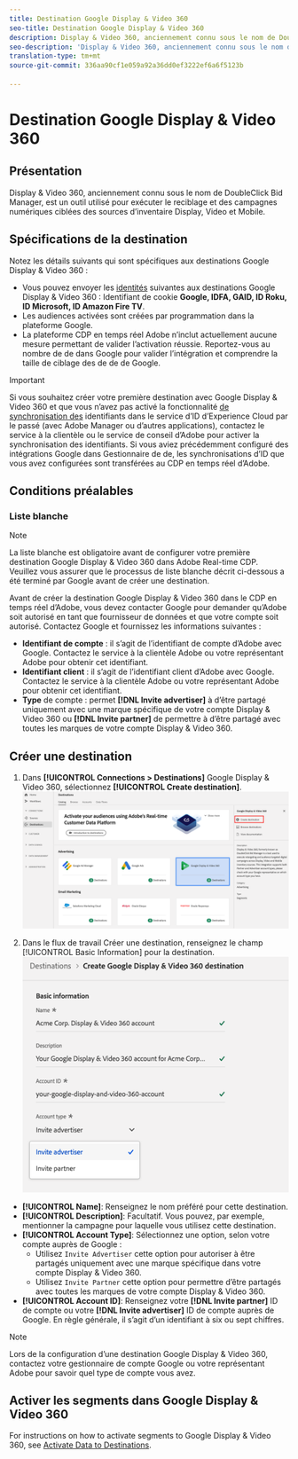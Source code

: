 ```yaml
---
title: Destination Google Display & Video 360
seo-title: Destination Google Display & Video 360
description: Display & Video 360, anciennement connu sous le nom de DoubleClick Bid Manager, est un outil utilisé pour exécuter le reciblage et  des campagnes numériques ciblées  des sources d’inventaire Display, Video et Mobile.
seo-description: 'Display & Video 360, anciennement connu sous le nom de DoubleClick Bid Manager, est un outil utilisé pour exécuter le reciblage et  des campagnes numériques ciblées  des sources d’inventaire Display, Video et Mobile. '
translation-type: tm+mt
source-git-commit: 336aa90cf1e059a92a36dd0ef3222ef6a6f5123b

---
```



# Destination Google Display &amp; Video 360

## Présentation

Display &amp; Video 360, anciennement connu sous le nom de DoubleClick Bid Manager, est un outil utilisé pour exécuter le reciblage et  des campagnes numériques ciblées  des sources d’inventaire Display, Video et Mobile.

## Spécifications de la destination

Notez les détails suivants qui sont spécifiques aux destinations Google Display &amp; Video 360 :

* Vous pouvez envoyer les [identités](https://www.adobe.io/apis/experienceplatform/home/profile-identity-segmentation/profile-identity-segmentation-services.html#!api-specification/markdown/narrative/technical_overview/identity_namespace_overview/identity_namespace_overview.md) suivantes aux destinations Google Display &amp; Video 360 : Identifiant de cookie **Google, IDFA, GAID, ID Roku, ID Microsoft, ID Amazon Fire TV**.
* Les audiences activées sont créées par programmation dans la plateforme Google.
* La plateforme CDP en temps réel Adobe n’inclut actuellement aucune mesure permettant de valider l’activation réussie. Reportez-vous au nombre de  de  dans Google pour valider l’intégration et comprendre la taille de ciblage des  de  de de Google.

>[!IMPORTANT]
>
>Si vous souhaitez créer votre première destination avec Google Display &amp; Video 360 et que vous n’avez pas activé la fonctionnalité [de synchronisation des](https://docs.adobe.com/content/help/en/id-service/using/id-service-api/methods/idsync.html) identifiants dans le service d’ID d’Experience Cloud par le passé (avec Adobe   Manager ou d’autres applications), contactez le service à la clientèle ou le service de conseil d’Adobe pour activer la synchronisation des identifiants. Si vous aviez précédemment configuré des intégrations Google dans  Gestionnaire de  de, les synchronisations d’ID que vous avez configurées sont transférées au CDP en temps réel d’Adobe.

## Conditions préalables

### Liste blanche

>[!NOTE]
>
>La liste blanche est obligatoire avant de configurer votre première destination Google Display &amp; Video 360 dans Adobe Real-time CDP. Veuillez vous assurer que le processus de liste blanche décrit ci-dessous a été terminé par Google avant de créer une destination.

Avant de créer la destination Google Display &amp; Video 360 dans le CDP en temps réel d’Adobe, vous devez contacter Google pour demander qu’Adobe soit autorisé en tant que fournisseur de données et que votre compte soit autorisé. Contactez Google et fournissez les informations suivantes :

* **Identifiant de compte** : il s’agit de l’identifiant de compte d’Adobe avec Google. Contactez le service à la clientèle Adobe ou votre représentant Adobe pour obtenir cet identifiant.
* **Identifiant client** : il s’agit de l’identifiant client d’Adobe avec Google. Contactez le service à la clientèle Adobe ou votre représentant Adobe pour obtenir cet identifiant.
* **Type** de compte : permet **[!DNL Invite advertiser]** à   d’être partagé uniquement avec une marque spécifique de votre compte Display &amp; Video 360 ou **[!DNL Invite partner]** de permettre à  d’être partagé avec toutes les marques de votre compte Display &amp; Video 360.

## Créer une destination

1. Dans **[!UICONTROL Connections > Destinations]** Google Display &amp; Video 360, sélectionnez **[!UICONTROL Create destination]**.
   ![Connectez la destination Google Display &amp; Video 360](/help/rtcdp/destinations/assets/google-dv360-destination.png)

2. Dans le flux de travail Créer une destination, renseignez le champ [!UICONTROL Basic Information] pour la destination.
   ![Informations de base Google Display &amp; Video 360](/help/rtcdp/destinations/assets/google-dv360-basic-information.png)
* **[!UICONTROL Name]**: Renseignez le nom préféré pour cette destination.
* **[!UICONTROL Description]**: Facultatif. Vous pouvez, par exemple, mentionner la campagne pour laquelle vous utilisez cette destination.
* **[!UICONTROL Account Type]**: Sélectionnez une option, selon votre compte auprès de Google :
   * Utilisez `Invite Advertiser` cette option pour autoriser   à être partagés uniquement avec une marque spécifique dans votre compte Display &amp; Video 360.
   * Utilisez `Invite Partner` cette option pour permettre   d’être partagés avec toutes les marques de votre compte Display &amp; Video 360.
* **[!UICONTROL Account ID]**: Renseignez votre **[!DNL Invite partner]** ID de compte ou votre **[!DNL Invite advertiser]** ID de compte auprès de Google. En règle générale, il s’agit d’un identifiant à six ou sept chiffres.

>[!NOTE]
>
>Lors de la configuration d’une destination Google Display &amp; Video 360, contactez votre gestionnaire de compte Google ou votre représentant Adobe pour savoir quel type de compte vous avez.

## Activer les segments dans Google Display &amp; Video 360

For instructions on how to activate segments to Google Display &amp; Video 360, see [Activate Data to Destinations](/help/rtcdp/destinations/activate-destinations.md).